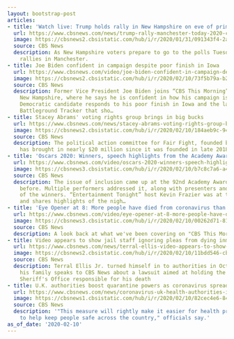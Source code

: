 ```yaml
---
layout: bootstrap-post
articles:
- title: 'Watch live: Trump holds rally in New Hampshire on eve of primary'
  url: https://www.cbsnews.com/news/trump-rally-manchester-today-2020-campaign-snhu-arena-live-stream-updates-2020-02-10/
  image: https://cbsnews2.cbsistatic.com/hub/i/r/2020/01/31/091343f4-2a21-4b74-afe7-9fdada05a84c/thumbnail/1200x630/ac2872c027b91a47472cf3aafc6f1ead/gettyimages-1197631995.jpg
  source: CBS News
  description: As New Hampshire voters prepare to go to the polls Tuesday, the president
    rallies in Manchester.
- title: Joe Biden confident in campaign despite poor finish in Iowa
  url: https://www.cbsnews.com/video/joe-biden-confident-in-campaign-despite-poor-finish-in-iowa/
  image: https://cbsnews2.cbsistatic.com/hub/i/r/2020/02/10/73f5b79a-b249-47f4-8418-3b66ad45f608/thumbnail/1200x630/b52b1829f32eaa5c302436981bfd80f6/0210-ctm-bidennh2020-2024611-640x360.jpg
  source: CBS News
  description: Former Vice President Joe Biden joins “CBS This Morning” from Nashua,
    New Hampshire, where he says he is confident in how his campaign is doing. The
    Democratic candidate responds to his poor finish in Iowa and the latest CBS News
    Battleground Tracker that sho…
- title: Stacey Abrams' voting rights group brings in big bucks
  url: https://www.cbsnews.com/news/stacey-abrams-voting-rights-group-brings-in-big-bucks-ahead-of-2020-election/
  image: https://cbsnews2.cbsistatic.com/hub/i/r/2020/02/10/184aeb9c-9469-410a-b6a8-61bf1c570486/thumbnail/1200x630/dc453f7e57f79e20d35103a9a13253a8/gettyimages-1193351586.jpg
  source: CBS News
  description: The political action committee for Fair Fight, founded by Stacey Abrams,
    has brought in nearly $20 million since it was founded in late 2018.
- title: 'Oscars 2020: Winners, speech highlights from the Academy Awards'
  url: https://www.cbsnews.com/video/oscars-2020-winners-speech-highlights-from-the-academy-awards/
  image: https://cbsnews3.cbsistatic.com/hub/i/r/2020/02/10/b7c8c7a6-a463-4267-bc37-700b146a4633/thumbnail/1200x630/22bd51c80651c0a245072edd80804957/0210-ctm-oscars-frazier-2024601-640x360.jpg
  source: CBS News
  description: The issue of inclusion came up at the 92nd Academy Awards like never
    before. Multiple performers addressed it, along with presenters and even some
    of the winners. “Entertainment Tonight” host Kevin Frazier was at the ceremony
    and shares highlights of the nigh…
- title: 'Eye Opener at 8: More people have died from coronavirus than SARS'
  url: https://www.cbsnews.com/video/eye-opener-at-8-more-people-have-died-from-coronavirus-than-sars/
  image: https://cbsnews3.cbsistatic.com/hub/i/r/2020/02/10/00262d71-81a7-4857-a42d-4e9370dd4ef0/thumbnail/1200x630/b1ac637efe345ab0e3a3aaec631d9e9f/ctm-eyeopener8-2024589-640x360.jpg
  source: CBS News
  description: A look back at what we've been covering on "CBS This Morning."
- title: Video appears to show jail staff ignoring pleas from dying inmate
  url: https://www.cbsnews.com/news/terral-ellis-video-appears-to-show-oklahoma-jail-staff-ignoring-pleas-from-dying-inmate/
  image: https://cbsnews2.cbsistatic.com/hub/i/r/2020/02/10/11bdd546-cb1e-43cb-88b2-50bcf0a998b4/thumbnail/1200x630/528cfcd1f87598c9ac94bcf26454d438/ottawa-county-jail-surveillance-video-promo.jpg
  source: CBS News
  description: Terral Ellis Jr. turned himself in to authorities in October 2015;
    his family speaks to CBS News about a lawsuit aimed at holding the Ottawa County
    Sheriff's Office responsible for his death
- title: U.K. authorities boost quarantine powers as coronavirus spreads
  url: https://www.cbsnews.com/news/coronavirus-uk-health-authorities-increase-powers-to-hold-people-in-quarantine-today-2020-02-10/
  image: https://cbsnews1.cbsistatic.com/hub/i/r/2020/02/10/82cec4e6-8457-4498-8e37-7db16b1a484c/thumbnail/1200x630/71895aa093e62c966ee898ec3e2f8731/gettyimages-12050029811.jpg
  source: CBS News
  description: '"This measure will rightly make it easier for health professionals
    to help keep people safe across the country," officials say.'
as_of_date: '2020-02-10'
---
```


